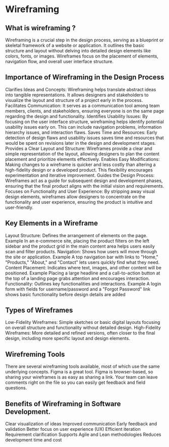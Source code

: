 # Wireframing
## What is wireframing ?
Wireframing is a crucial step in the design process, serving as a blueprint or skeletal framework of a website or application. It outlines the basic structure and layout without delving into detailed design elements like colors, fonts, or images. Wireframes focus on the placement of elements, navigation flow, and overall user interface structure.
## Importance of Wireframing in the Design Process
Clarifies Ideas and Concepts: Wireframing helps translate abstract ideas into tangible representations. It allows designers and stakeholders to visualize the layout and structure of a project early in the process.
Facilitates Communication: It serves as a communication tool among team members, clients, and stakeholders, ensuring everyone is on the same page regarding the design and functionality.
Identifies Usability Issues: By focusing on the user interface structure, wireframing helps identify potential usability issues early on. This can include navigation problems, information hierarchy issues, and interaction flaws.
Saves Time and Resources: Early detection of design flaws and usability issues saves time and resources that would be spent on revisions later in the design and development stages.
Provides a Clear Layout and Structure: Wireframes provide a clear and simple representation of the layout, allowing designers to plan the content placement and prioritize elements effectively.
Enables Easy Modifications: Making changes to a wireframe is quicker and less costly than altering a high-fidelity design or a developed product. This flexibility encourages experimentation and iterative improvement.
Guides the Design Process: Wireframes act as a guide for subsequent design and development phases, ensuring that the final product aligns with the initial vision and requirements.
Focuses on Functionality and User Experience: By stripping away visual design elements, wireframes allow designers to concentrate on the functionality and user experience, ensuring the product is intuitive and user-friendly.
## Key Elements in a Wireframe
Layout Structure: Defines the arrangement of elements on the page. Example In an e-commerce site, placing the product filters on the left sidebar and the product grid in the main content area helps users easily scan and filter products.
Navigation: Shows how users will move through the site or application. Example A top navigation bar with links to "Home," "Products," "About," and "Contact" lets users quickly find what they need.
Content Placement: Indicates where text, images, and other content will be positioned. Example Placing a large headline and a call-to-action button at the top of a landing page grabs attention and encourages interaction.
Functionality: Outlines key functionalities and interactions. Example A login form with fields for username/password and a "Forgot Password" link shows basic functionality before design details are added
## Types of Wireframes
Low-Fidelity Wireframes: Simple sketches or basic digital layouts focusing on overall structure and functionality without detailed design.
High-Fidelity Wireframes: More detailed and refined versions, often closer to the final design, including more specific layout and design elements.
## Wirefreming Tools
There are several wireframing tools available, most of which use the same underlying concepts. Figma is a great tool.  Figma is browser-based, so sharing your wireframes is as easy as sharing a link. Your team can leave comments right on the file so you can easily get feedback and field questions.
## Benefits of Wireframing in Software Development.
Clear visualization of ideas
Improved communication
Early feedback and validation
Better focus on user experience (UX)
Efficient iteration
Requirement clarification
Supports Agile and Lean methodologies
Reduces development time and cost
